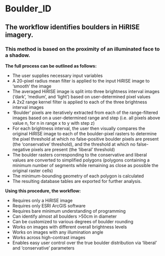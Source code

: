 # Boulder_ID

## The workflow identifies boulders in HiRISE imagery.
### This method is based on the proximity of an illuminated face to a shadow.

**The full process can be outlined as follows:**
- The user supplies necessary input variables
- A 20-pixel radius mean filter is applied to the input HiRISE image to ‘smooth’ the image
- The averaged HiRISE image is split into three brightness interval images (‘dark’, ‘medium’, and ‘light’) based on user-determined pixel values
- A 2x2 range kernel filter is applied to each of the three brightness interval images 
- ‘Boulder’ pixels are iteratively extracted from each of the range-filtered images based on a user-determined range and step (i.e. all pixels above value n, for n in range x to y with step z)
- For each brightness interval, the user then visually compares the original HiRISE image to each of the boulder-pixel rasters to determine the pixel threshold at which no false-positive boulder pixels are present (the ‘conservative’ threshold), and the threshold at which no false-negative pixels are present (the ‘liberal’ threshold)
- The boulder rasters corresponding to the conservative and liberal values are converted to simplified polygons (polygons containing a minimum number of segments while remaining as close as possible the original raster cells)
- The minimum-bounding geometry of each polygon is calculated
- The resulting database tables are exported for further analysis. 

**Using this procedure, the workflow:** 
- Requires only a HiRISE image
- Requires only ESRI ArcGIS software
- Requires bare minimum understanding of programming
- Can identify almost all boulders >50cm in diameter
- Can be customized to various degrees of boulder rounding
- Works on images with different overall brightness levels
- Works on images with any illumination angle
- Works across high-contrast images 
- Enables easy user control over the true boulder distribution via ‘liberal’ and ‘conservative’ parameters
